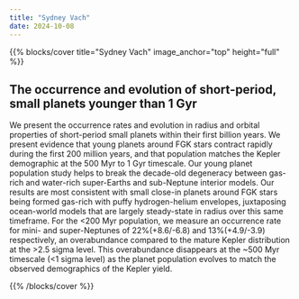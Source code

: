 ```yaml
---
title: "Sydney Vach"
date: 2024-10-08
---
```


{{% blocks/cover title="Sydney Vach" image_anchor="top" height="full" %}}

## The occurrence and evolution of short-period, small planets younger than 1 Gyr

We present the occurrence rates and evolution in radius and orbital properties of short-period small planets within their first billion years. We present evidence that young planets around FGK stars contract rapidly during the first 200 million years, and that population matches the Kepler demographic at the 500 Myr to 1 Gyr timescale. Our young planet population study helps to break the decade-old degeneracy between gas-rich and water-rich super-Earths and sub-Neptune interior models. Our results are most consistent with small close-in planets around FGK stars being formed gas-rich with puffy hydrogen-helium envelopes, juxtaposing ocean-world models that are largely steady-state in radius over this same timeframe. For the <200 Myr population, we measure an occurrence rate for mini- and super-Neptunes of 22%(+8.6/-6.8) and 13%(+4.9/-3.9) respectively, an overabundance compared to the mature Kepler distribution at the >2.5 sigma level. This overabundance disappears at the ~500 Myr timescale (<1 sigma level) as the planet population evolves to match the observed demographics of the Kepler yield.

{{% /blocks/cover %}}
                    